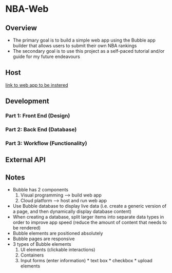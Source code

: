 # NBA-Web
## Overview
* The primary goal is to build a simple web app using the Bubble app builder that allows users to submit their own NBA rankings
* The secondary goal is to use this project as a self-paced tutorial and/or guide for my future endeavours

## Host
[link to web app to be instered]()

## Development
### Part 1: Front End (Design)

### Part 2: Back End (Database)

### Part 3: Workflow (Functionality)

## External API

## Notes
* Bubble has 2 components
  1. Visual programming --> build web app
  2. Cloud platform --> host and run web app
* Use Bubble database to display live data (i.e. create a generic version of a page, and then dynamically display database content)
* When creating a database, split larger items into separate data types in order to improve app speed (reduce the amount of content that needs to be rendered)
* Bubble elements are positioned absolutely
* Bubble pages are responsive
* 3 types of Bubble elements
    1. UI elements (clickable interactions)
    2. Containers
    3. Input forms (enter information)
      * text box
      * checkbox
      * upload elements
